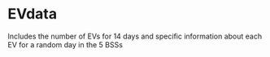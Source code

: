 # EVdata
Includes the number of EVs for 14 days and specific information about each EV for a random day in the 5 BSSs
